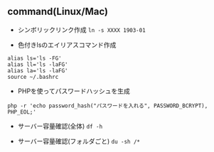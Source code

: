 ## command(Linux/Mac)

* シンボリックリンク作成 `ln -s XXXX 1903-01`

- 色付きlsのエイリアスコマンド作成
```console
alias ls='ls -FG'
alias ll='ls -laFG'
alias la='ls -laFG'
source ~/.bashrc
```

- PHPを使ってパスワードハッシュを生成
```console
php -r 'echo password_hash("パスワードを入れる", PASSWORD_BCRYPT), PHP_EOL;'
```

- サーバー容量確認(全体)
`df -h`

- サーバー容量確認(フォルダごと)
`du -sh /*`
